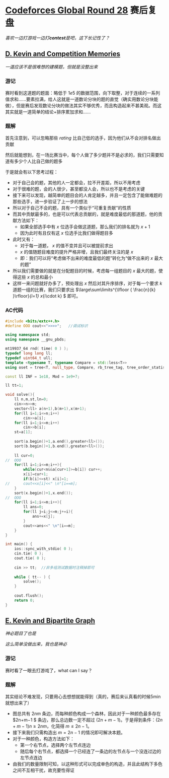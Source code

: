 # [Codeforces Global Round 28](https://codeforces.com/contest/2048) 赛后复盘

*喜欢一边打游戏一边打**contest**是吧，这下长记性了？*

## [D. Kevin and Competition Memories](https://codeforces.com/contest/2048/problem/D)

*一道应该不是很难想的建模题，但就是没整出来*

### 游记

赛时看到这道题的题面：略低于 $1e5$ 的数据范围，向下取整，对于连续的一系列值求和......要素拉满，给人这就是一道数论分块的题的直觉（确实用数论分块能做），但是赛后发现数论分块的做法其实不够优秀，而且构造起来不甚美观。而这其实就是一道简单的结论+排序累加求和......

### 题解

首先注意到，可以忽略那些 $rating$ 比自己低的选手，因为他们从不会对排名做出贡献

然后就能想到，在一场比赛当中，每个人做了多少题并不是必求的，我们只需要知道有多少个人比自己做的题多

于是就会有以下思考过程：

- 对于自己会的题，其他的人一定都会，拉不开差距，所以不用考虑
- 对于很难的题，会的人很少，甚至都没人会，所以也不是考虑的关键
- 接下来可以发现，越简单的题目会的人肯定越多，并且一定包含了能做难题的那些选手，进一步验证了上一步的想法
- 所以对于自己不会的题，具有一个类似于“可重复贡献”的性质
- 而其中贡献最多的，也是可以代表总贡献的，就是难度最低的那道题，他的贡献方法如下：
  - 如果全部选手中有 $x$ 位选手会做这道题，那么我们的排名就为 $x+1$ 
  - 因为此时有且仅有这 $x$ 位选手比我们做得题目多
- 此时又有：
  - 对于每一道题， $x$ 的值不变并且可以被提前求出
  - $x$ 的值随题目难度的提升严格非增，且我们最终关注的是 $x$ 
  - 即：我们可以将“考虑做不出来的难度最低的题”转化为“做不出来的 $x$ 最大的题”
- 所以我们需要做的就是在分配题目的时候，考虑每一组题目的 $x$ 最大的题，使得这些 $x$ 的总和最小
- 这样一来问题就好办多了，预处理出 $x$ 然后对其升序排序，对于每一个要求 $k$ 道题一组的比赛，我们只要求出 $\large\sum\limits^{\lfloor { \frac{n}{k} }\rfloor}_{i=1} x_{i\cdot k} $ 即可。

### AC代码

```c++
#include <bits/extc++.h>
#define OOO cout<<">>>>";	//调试标识

using namespace std;
using namespace __gnu_pbds;

mt19937_64 rnd( time( 0 ) );
typedef long long ll;
typedef uint64_t ull;
template <typename T, typename Compare = std::less<T>>
using oset = tree<T, null_type, Compare, rb_tree_tag, tree_order_statistics_node_update>;

const ll INF = 1e18, Mod = 1e9+7;

ll tt=1;

void solve(){
	ll n,m,st,ln=0;
	cin>>n>>m;
	vector<ll> a(n+1),b(m+1),x(m+1);
	for(ll i=1;i<=n;i++)
		cin>>a[i];
	for(ll i=1;i<=m;i++)
		cin>>b[i];
	st=a[1];
	
	sort(a.begin()+1,a.end(),greater<ll>());
	sort(b.begin()+1,b.end(),greater<ll>());
	
	ll cur=0;
//	OOO
	for(ll i=1;i<=m;i++){
		while(cur<n&&a[cur+1]>=b[i]) cur++;
		x[i]=cur+1;
		if(b[i]<=st) x[i]=1;
//		cout<<x[i]<<" \n"[i==m];
	}
	sort(x.begin()+1,x.end());
//	OOO
	for(ll i=1;i<=m;i++){
		ll ans=0;
		for(ll j=i;j<=m;j+=i){
			ans+=x[j];
		}
		cout<<ans<<" \n"[i==m];
	}
}

int main() {
	ios::sync_with_stdio( 0 );
	cin.tie( 0 );
	cout.tie( 0 );
	
	cin >> tt;	//非多组测试数据时注释掉即可
	
	while ( tt-- ) {
		solve();
	}
	
	cout.flush();
	return 0;
}
```

## [E. Kevin and Bipartite Graph](https://codeforces.com/contest/2048/problem/E)

*神必题目了也是*

*这么简单没做出来，我也是神必*

### 游记

赛时看了一眼去打游戏了，what can I say？

### 题解

其实结论不难发现，只要用心去想想就能得到（真的，赛后来认真看的时候5min就想出来了）

- 图总共有 $2nm$ 条边，而每种颜色构成一个森林，因此对于一种颜色最多存在 $2n+m−1 $ 条边，那么总边数一定不超过 $(2n+m−1)$。于是得到条件：$(2n+m−1)n≥2nm$，化简得 $m≤2n−1$。
- 接下来我们只需构造出 $m=2n−1$ 的情况即可解决本题。
- 对于一种颜色，构造方法如下：
  - 第一个右节点，选择两个左节点连边
  - 随后每个右节点，都选择一个已经连了一条边的左节点与一个没连过边的左节点连边
- 由我们的数量限制可知，以这种形式可以完成单色的构造，并且此结构下多色之间不互相干扰，故充要性得证

